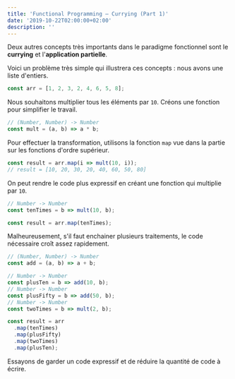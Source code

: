```yaml
---
title: 'Functional Programming — Currying (Part 1)'
date: '2019-10-22T02:00:00+02:00'
description: ''
---
```


Deux autres concepts très importants dans le paradigme fonctionnel sont le **currying** et l'**application partielle**.

Voici un problème très simple qui illustrera ces concepts : nous avons une liste d'entiers.

```js
const arr = [1, 2, 3, 2, 4, 6, 5, 8];
```

Nous souhaitons multiplier tous les éléments par `10`. Créons une fonction pour simplifier le travail.

```js
// (Number, Number) -> Number
const mult = (a, b) => a * b;
```

Pour effectuer la transformation, utilisons la fonction `map` vue dans la partie sur les fonctions d'ordre supérieur.

```js
const result = arr.map(i => mult(10, i));
// result = [10, 20, 30, 20, 40, 60, 50, 80]
```

On peut rendre le code plus expressif en créant une fonction qui multiplie par `10`.

```js
// Number -> Number
const tenTimes = b => mult(10, b);

const result = arr.map(tenTimes);
```

Malheureusement, s'il faut enchainer plusieurs traitements, le code nécessaire croît assez rapidement.

```js
// (Number, Number) -> Number
const add = (a, b) => a + b;

// Number -> Number
const plusTen = b => add(10, b);
// Number -> Number
const plusFifty = b => add(50, b);
// Number -> Number
const twoTimes = b => mult(2, b);

const result = arr
  .map(tenTimes)
  .map(plusFifty)
  .map(twoTimes)
  .map(plusTen);
```

Essayons de garder un code expressif et de réduire la quantité de code à écrire.
